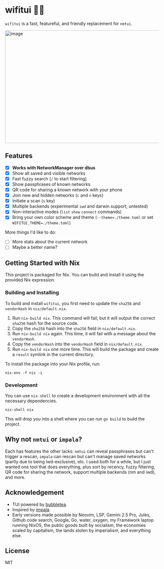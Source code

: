# wifitui 🛜✨

`wifitui` is a fast, featureful, and friendly replacement for `nmtui`.

<img width="814.5" height="369" alt="image" src="https://github.com/user-attachments/assets/2a49cc88-4ce0-4532-b7ef-e64d7c3dc888" />

## Features

- [x] **Works with NetworkManager over dbus**
- [x] Show all saved and visible networks
- [x] Fast fuzzy search (`/` to start filtering)
- [x] Show passphrases of known networks
- [x] QR code for sharing a known network with your phone
- [x] Join new and hidden networks (`c` and `n` keys)
- [x] Initiate a scan (`s` key)
- [x] Multiple backends (experimental `iwd` and darwin support, untested)
- [x] Non-interactive modes (`list` `show` `connect` commands)
- [x] Bring your own color scheme and theme (`--theme=./theme.toml` or set `WIFITUI_THEME=./theme.toml`)

More things I'd like to do:
- [ ] More stats about the current network
- [ ] Maybe a better name?

## Getting Started with Nix

This project is packaged for Nix. You can build and install it using the provided Nix expression.

### Building and Installing

To build and install `wifitui`, you first need to update the `sha256` and `vendorHash` in `nix/default.nix`.

1.  Run `nix-build nix`. This command will fail, but it will output the correct `sha256` hash for the source code.
2.  Copy the `sha256` hash into the `sha256` field in `nix/default.nix`.
3.  Run `nix-build nix` again. This time, it will fail with a message about the `vendorHash`.
4.  Copy the `vendorHash` into the `vendorHash` field in `nix/default.nix`.
5.  Run `nix-build nix` one more time. This will build the package and create a `result` symlink in the current directory.

To install the package into your Nix profile, run:

```shell
nix-env -f nix -i
```

### Development

You can use `nix-shell` to create a development environment with all the necessary dependencies.

```shell
nix-shell nix
```

This will drop you into a shell where you can run `go build` to build the project.

## Why not `nmtui` or `impala`?

Each has features the other lacks: `nmtui` can reveal passphrases but can't trigger a rescan, `impala` can rescan but can't manage saved networks (partly due to being iwd-exclusive), etc. I used both for a while, but I just wanted one tool that does everything, plus sort by recency, fuzzy filtering, QR code for sharing the network, support multiple backends (nm and iwd), and more.

## Acknowledgement

- TUI powered by [bubbletea](https://github.com/charmbracelet/bubbletea).
- Inspired by [impala](https://github.com/pythops/impala).
- Early versions made possible by Neovim, LSP, Gemini 2.5 Pro, Jules, Github code search, Google, Go, water, oxygen, my Framework laptop running NixOS, the public goods built by socialism, the economies scaled by capitalism, the lands stolen by imperialism, and everything else.

## License

MIT